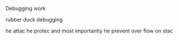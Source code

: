 Debugging work

rubber duck debugging

he attac
he protec
and most importantly
he prevent over flow on stac

